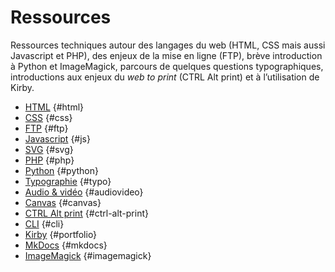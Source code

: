 # Ressources

Ressources techniques autour des langages du web (HTML, CSS mais aussi Javascript et PHP), des enjeux de la mise en ligne (FTP), brève introduction à Python et ImageMagick, parcours de quelques questions typographiques, introductions aux enjeux du _web to print_ (CTRL Alt print) et à l’utilisation de Kirby.



<div class="gridlist" markdown=1>

* [HTML](html) {#html}
* [CSS](css) {#css}
* [FTP](ftp) {#ftp}
* [Javascript](js) {#js}
* [SVG](svg) {#svg}
* [PHP](php) {#php}
* [Python](python) {#python}
* [Typographie](typo) {#typo}
* [Audio &amp; vidéo](audiovideo) {#audiovideo}
* [Canvas](canvas) {#canvas}
* [CTRL Alt print](ctrl-alt-print/) {#ctrl-alt-print}
* [CLI](cli) {#cli}
* [Kirby](../projets/portfolio) {#portfolio}
* [MkDocs](mkdocs) {#mkdocs}
* [ImageMagick](imagemagick) {#imagemagick}

</div>